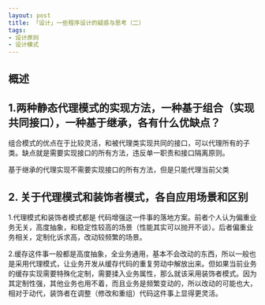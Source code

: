 ```yaml
---
layout: post
title: 「设计」一些程序设计的疑惑与思考（二）
tags: 
- 设计原则
- 设计模式
---
```


## 概述

<!--more-->

## 1.两种静态代理模式的实现方法，一种基于组合（实现共同接口），一种基于继承，各有什么优缺点？

组合模式的优点在于比较灵活，和被代理类实现共同的接口，可以代理所有的子类。缺点就是需要实现接口的所有方法，违反单一职责和接口隔离原则。

基于继承的代理实现不需要实现接口的所有方法，但是只能代理当前父类

## 2. 关于代理模式和装饰者模式，各自应用场景和区别

1.代理模式和装饰者模式都是 代码增强这一件事的落地方案。前者个人认为偏重业务无关，高度抽象，和稳定性较高的场景（性能其实可以抛开不谈）。后者偏重业务相关，定制化诉求高，改动较频繁的场景。

2.缓存这件事一般都是高度抽象，全业务通用，基本不会改动的东西，所以一般也是采用代理模式，让业务开发从缓存代码的重复劳动中解放出来。但如果当前业务的缓存实现需要特殊化定制，需要揉入业务属性，那么就该采用装饰者模式。因为其定制性强，其他业务也用不着，而且业务是频繁变动的，所以改动的可能也大，相对于动代，装饰者在调整（修改和重组）代码这件事上显得更灵活。